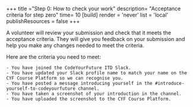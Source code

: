 +++
title ="Step 0: How to check your work"
description= "Acceptance criteria for step zero"
time= 10
[build]
  render = 'never'
  list = 'local'
  publishResources = false 
+++

A volunteer will review your submission and check that it meets the acceptance criteria. They will give you feedback on your submission and help you make any changes needed to meet the criteria.

Here are the criteria you need to meet:

```objectives
- You have joined the CodeYourFuture ITD Slack.
- You have updated your Slack profile name to match your name on the CYF Course Platform so we can recognise you.
- You have posted a message introducing yourself in the #introduce-yourself-to-codeyourfuture channel.
- You have taken a screenshot of your introduction in the channel.
- You have uploaded the screenshot to the CYF Course Platform.
```
